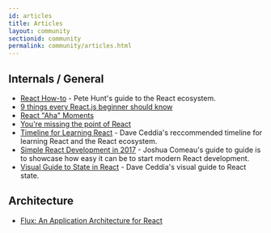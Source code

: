 ```yaml
---
id: articles
title: Articles
layout: community
sectionid: community
permalink: community/articles.html
---
```


## Internals / General
- [React How-to](https://github.com/petehunt/react-howto) - Pete Hunt's guide to the React ecosystem.
- [9 things every React.js beginner should know](https://camjackson.net/post/9-things-every-reactjs-beginner-should-know)
- [React "Aha" Moments](https://tylermcginnis.com/react-aha-moments/)
- [You're missing the point of React](https://medium.com/@dan_abramov/youre-missing-the-point-of-react-a20e34a51e1a)
- [Timeline for Learning React](https://daveceddia.com/timeline-for-learning-react/) - Dave Ceddia's reccommended timeline for learning React and the React ecosystem.
- [Simple React Development in 2017](https://hackernoon.com/simple-react-development-in-2017-113bd563691f) - Joshua Comeau's guide to guide is to showcase how easy it can be to start modern React development.
- [Visual Guide to State in React](https://daveceddia.com/visual-guide-to-state-in-react/) - Dave Ceddia's visual guide to React state.

## Architecture
 - [Flux: An Application Architecture for React](http://facebook.github.io/react/blog/2014/05/06/flux.html)
